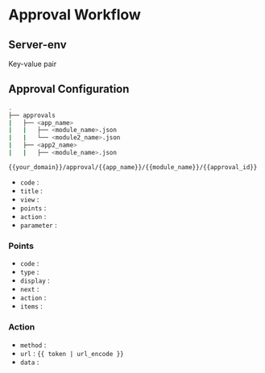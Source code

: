 # Approval Workflow

## Server-env

Key-value pair

## Approval Configuration

```bash
.
├── approvals
|   ├── <app_name>
|   |   ├── <module_name>.json
|   |   └── <module2_name>.json
|   ├── <app2_name>
|   |   ├── <module_name>.json
```

`{{your_domain}}/approval/{{app_name}}/{{module_name}}/{{approval_id}}`

* `code`      : 
* `title`     : 
* `view`      : 
* `points`    : 
* `action`    : 
* `parameter` : 

### Points

* `code`      : 
* `type`      : 
* `display`   : 
* `next`      : 
* `action`    : 
* `items`     : 

### Action

* `method`    :
* `url`       : `{{ token | url_encode }}`
* `data`      :
